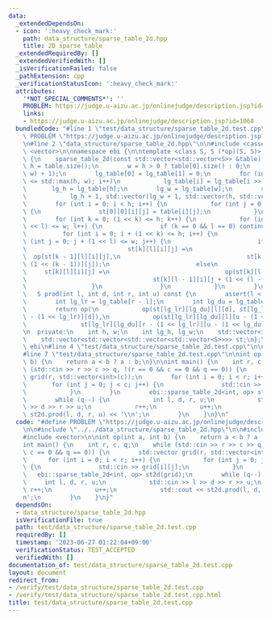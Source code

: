```yaml
---
data:
  _extendedDependsOn:
  - icon: ':heavy_check_mark:'
    path: data_structure/sparse_table_2d.hpp
    title: 2D sparse table
  _extendedRequiredBy: []
  _extendedVerifiedWith: []
  _isVerificationFailed: false
  _pathExtension: cpp
  _verificationStatusIcon: ':heavy_check_mark:'
  attributes:
    '*NOT_SPECIAL_COMMENTS*': ''
    PROBLEM: https://judge.u-aizu.ac.jp/onlinejudge/description.jsp?id=1068
    links:
    - https://judge.u-aizu.ac.jp/onlinejudge/description.jsp?id=1068
  bundledCode: "#line 1 \"test/data_structure/sparse_table_2d.test.cpp\"\n#define\
    \ PROBLEM \"https://judge.u-aizu.ac.jp/onlinejudge/description.jsp?id=1068\"\n\
    \n#line 2 \"data_structure/sparse_table_2d.hpp\"\n\n#include <cassert>\n#include\
    \ <vector>\n\nnamespace ebi {\n\ntemplate <class S, S (*op)(S, S)> struct sparse_table_2d\
    \ {\n    sparse_table_2d(const std::vector<std::vector<S>> &table) {\n       \
    \ h = table.size();\n        w = h > 0 ? table[0].size() : 0;\n        lg_table.resize(std::max(h,\
    \ w) + 1);\n        lg_table[0] = lg_table[1] = 0;\n        for (int i = 2; i\
    \ <= std::max(h, w); i++)\n            lg_table[i] = lg_table[i >> 1] + 1;\n \
    \       lg_h = lg_table[h];\n        lg_w = lg_table[w];\n        st = std::vector(\n\
    \            lg_h + 1, std::vector(lg_w + 1, std::vector(h, std::vector<S>(w))));\n\
    \        for (int i = 0; i < h; i++) {\n            for (int j = 0; j < w; j++)\
    \ {\n                st[0][0][i][j] = table[i][j];\n            }\n        }\n\
    \        for (int k = 0; (1 << k) <= h; k++) {\n            for (int l = 0; (1\
    \ << l) <= w; l++) {\n                if (k == 0 && l == 0) continue;\n      \
    \          for (int i = 0; i + (1 << k) <= h; i++) {\n                    for\
    \ (int j = 0; j + (1 << l) <= w; j++) {\n                        if (k > 0)\n\
    \                            st[k][l][i][j] =\n                              \
    \  op(st[k - 1][l][i][j],\n                                   st[k - 1][l][i +\
    \ (1 << (k - 1))][j]);\n                        else\n                       \
    \     st[k][l][i][j] =\n                                op(st[k][l - 1][i][j],\n\
    \                                   st[k][l - 1][i][j + (1 << (l - 1))]);\n  \
    \                  }\n                }\n            }\n        }\n    }\n\n \
    \   S prod(int l, int d, int r, int u) const {\n        assert(l < r && d < u);\n\
    \        int lg_lr = lg_table[r - l];\n        int lg_du = lg_table[u - d];\n\
    \        return op(\n            op(st[lg_lr][lg_du][l][d], st[lg_lr][lg_du][r\
    \ - (1 << lg_lr)][d]),\n            op(st[lg_lr][lg_du][l][u - (1 << lg_du)],\n\
    \               st[lg_lr][lg_du][r - (1 << lg_lr)][u - (1 << lg_du)]));\n    }\n\
    \n  private:\n    int h, w;\n    int lg_h, lg_w;\n    std::vector<int> lg_table;\n\
    \    std::vector<std::vector<std::vector<std::vector<S>>>> st;\n};\n\n}  // namespace\
    \ ebi\n#line 4 \"test/data_structure/sparse_table_2d.test.cpp\"\n\n#include <iostream>\n\
    #line 7 \"test/data_structure/sparse_table_2d.test.cpp\"\n\nint op(int a, int\
    \ b) {\n    return a < b ? a : b;\n}\n\nint main() {\n    int r, c, q;\n    while\
    \ (std::cin >> r >> c >> q, !(r == 0 && c == 0 && q == 0)) {\n        std::vector\
    \ grid(r, std::vector<int>(c));\n        for (int i = 0; i < r; i++) {\n     \
    \       for (int j = 0; j < c; j++) {\n                std::cin >> grid[i][j];\n\
    \            }\n        }\n        ebi::sparse_table_2d<int, op> st2d(grid);\n\
    \        while (q--) {\n            int l, d, r, u;\n            std::cin >> l\
    \ >> d >> r >> u;\n            r++;\n            u++;\n            std::cout <<\
    \ st2d.prod(l, d, r, u) << '\\n';\n        }\n    }\n}\n"
  code: "#define PROBLEM \"https://judge.u-aizu.ac.jp/onlinejudge/description.jsp?id=1068\"\
    \n\n#include \"../../data_structure/sparse_table_2d.hpp\"\n\n#include <iostream>\n\
    #include <vector>\n\nint op(int a, int b) {\n    return a < b ? a : b;\n}\n\n\
    int main() {\n    int r, c, q;\n    while (std::cin >> r >> c >> q, !(r == 0 &&\
    \ c == 0 && q == 0)) {\n        std::vector grid(r, std::vector<int>(c));\n  \
    \      for (int i = 0; i < r; i++) {\n            for (int j = 0; j < c; j++)\
    \ {\n                std::cin >> grid[i][j];\n            }\n        }\n     \
    \   ebi::sparse_table_2d<int, op> st2d(grid);\n        while (q--) {\n       \
    \     int l, d, r, u;\n            std::cin >> l >> d >> r >> u;\n           \
    \ r++;\n            u++;\n            std::cout << st2d.prod(l, d, r, u) << '\\\
    n';\n        }\n    }\n}"
  dependsOn:
  - data_structure/sparse_table_2d.hpp
  isVerificationFile: true
  path: test/data_structure/sparse_table_2d.test.cpp
  requiredBy: []
  timestamp: '2023-06-27 01:22:04+09:00'
  verificationStatus: TEST_ACCEPTED
  verifiedWith: []
documentation_of: test/data_structure/sparse_table_2d.test.cpp
layout: document
redirect_from:
- /verify/test/data_structure/sparse_table_2d.test.cpp
- /verify/test/data_structure/sparse_table_2d.test.cpp.html
title: test/data_structure/sparse_table_2d.test.cpp
---
```

